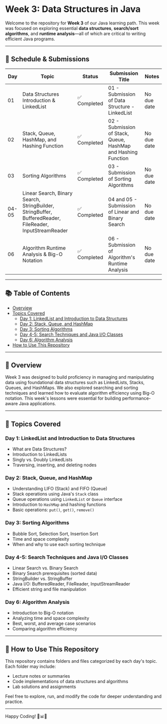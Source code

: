 # Week 3: Data Structures in Java

Welcome to the repository for **Week 3** of our Java learning path. This week was focused on exploring essential **data structures**, **search/sort algorithms**, and **runtime analysis**—all of which are critical to writing efficient Java programs.

---

## 📅 Schedule & Submissions

| Day | Topic                                                                                                            | Status     | Submission Title                                                               | Notes         |
|-----|------------------------------------------------------------------------------------------------------------------|------------|----------------------------------------------------------------------------------|---------------|
| 01  | Data Structures Introduction & LinkedList                                                                        | ✅ Completed | 01 - Submission of Data Structure - LinkedList                                   | No due date   |
| 02  | Stack, Queue, HashMap, and Hashing Function                                                                      | ✅ Completed | 02 - Submission of Stack, Queue, HashMap and Hashing Function                   | No due date   |
| 03  | Sorting Algorithms                                                                                               | ✅ Completed | 03 - Submission of Sorting Algorithms                                           | No due date   |
| 04-05 | Linear Search, Binary Search, StringBuilder, StringBuffer, BufferedReader, FileReader, InputStreamReader     | ✅ Completed | 04 and 05 - Submission of Linear and Binary Search                              | No due date   |
| 06  | Algorithm Runtime Analysis & Big-O Notation                                                                      | ✅ Completed | 06 - Submission of Algorithm's Runtime Analysis                                 | No due date   |

---

## 📚 Table of Contents

- [Overview](#overview)
- [Topics Covered](#topics-covered)
  - [Day 1: LinkedList and Introduction to Data Structures](#day-1-linkedlist-and-introduction-to-data-structures)
  - [Day 2: Stack, Queue, and HashMap](#day-2-stack-queue-and-hashmap)
  - [Day 3: Sorting Algorithms](#day-3-sorting-algorithms)
  - [Day 4-5: Search Techniques and Java I/O Classes](#day-4-5-search-techniques-and-java-io-classes)
  - [Day 6: Algorithm Analysis](#day-6-algorithm-analysis)
- [How to Use This Repository](#how-to-use-this-repository)

---

## 📝 Overview

Week 3 was designed to build proficiency in managing and manipulating data using foundational data structures such as LinkedLists, Stacks, Queues, and HashMaps. We also explored searching and sorting techniques and learned how to evaluate algorithm efficiency using Big-O notation. This week's lessons were essential for building performance-aware Java applications.

---

## 🧠 Topics Covered

### Day 1: LinkedList and Introduction to Data Structures
- What are Data Structures?
- Introduction to LinkedLists
- Singly vs. Doubly LinkedLists
- Traversing, inserting, and deleting nodes

### Day 2: Stack, Queue, and HashMap
- Understanding LIFO (Stack) and FIFO (Queue)
- Stack operations using Java's `Stack` class
- Queue operations using `LinkedList` or `Queue` interface
- Introduction to `HashMap` and hashing functions
- Basic operations: `put()`, `get()`, `remove()`

### Day 3: Sorting Algorithms
- Bubble Sort, Selection Sort, Insertion Sort
- Time and space complexity
- When and why to use each sorting technique

### Day 4-5: Search Techniques and Java I/O Classes
- Linear Search vs. Binary Search
- Binary Search prerequisites (sorted data)
- StringBuilder vs. StringBuffer
- Java I/O: BufferedReader, FileReader, InputStreamReader
- Efficient string and file manipulation

### Day 6: Algorithm Analysis
- Introduction to Big-O notation
- Analyzing time and space complexity
- Best, worst, and average case scenarios
- Comparing algorithm efficiency

---

## 🚀 How to Use This Repository

This repository contains folders and files categorized by each day's topic. Each folder may include:
- Lecture notes or summaries
- Code implementations of data structures and algorithms
- Lab solutions and assignments

Feel free to explore, run, and modify the code for deeper understanding and practice.

---

Happy Coding! 🧮📊📂
